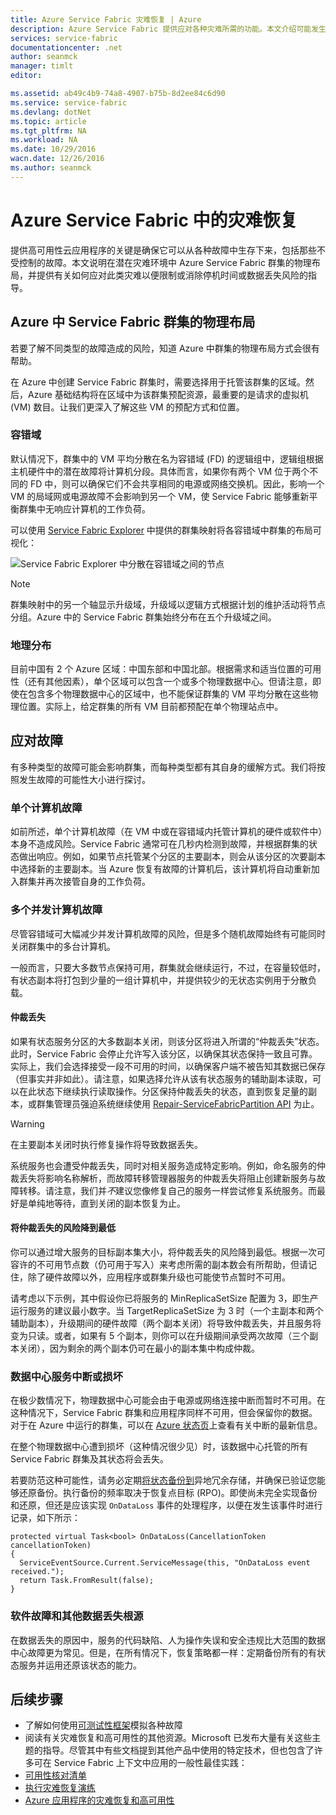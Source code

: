 ```yaml
---
title: Azure Service Fabric 灾难恢复 | Azure
description: Azure Service Fabric 提供应对各种灾难所需的功能。本文介绍可能发生的灾难类型，以及如何应对这些灾难。
services: service-fabric
documentationcenter: .net
author: seanmck
manager: timlt
editor: 

ms.assetid: ab49c4b9-74a8-4907-b75b-8d2ee84c6d90
ms.service: service-fabric
ms.devlang: dotNet
ms.topic: article
ms.tgt_pltfrm: NA
ms.workload: NA
ms.date: 10/29/2016
wacn.date: 12/26/2016
ms.author: seanmck
---
```


# Azure Service Fabric 中的灾难恢复
提供高可用性云应用程序的关键是确保它可以从各种故障中生存下来，包括那些不受控制的故障。本文说明在潜在灾难环境中 Azure Service Fabric 群集的物理布局，并提供有关如何应对此类灾难以便限制或消除停机时间或数据丢失风险的指导。

## Azure 中 Service Fabric 群集的物理布局
若要了解不同类型的故障造成的风险，知道 Azure 中群集的物理布局方式会很有帮助。

在 Azure 中创建 Service Fabric 群集时，需要选择用于托管该群集的区域。然后，Azure 基础结构将在区域中为该群集预配资源，最重要的是请求的虚拟机 (VM) 数目。让我们更深入了解这些 VM 的预配方式和位置。

### 容错域
默认情况下，群集中的 VM 平均分散在名为容错域 (FD) 的逻辑组中，逻辑组根据主机硬件中的潜在故障将计算机分段。具体而言，如果你有两个 VM 位于两个不同的 FD 中，则可以确保它们不会共享相同的电源或网络交换机。因此，影响一个 VM 的局域网或电源故障不会影响到另一个 VM，使 Service Fabric 能够重新平衡群集中无响应计算机的工作负荷。

可以使用 [Service Fabric Explorer](./service-fabric-visualizing-your-cluster.md) 中提供的群集映射将各容错域中群集的布局可视化：

![Service Fabric Explorer 中分散在容错域之间的节点][sfx-cluster-map]

>[!NOTE]
> 群集映射中的另一个轴显示升级域，升级域以逻辑方式根据计划的维护活动将节点分组。Azure 中的 Service Fabric 群集始终分布在五个升级域之间。

### 地理分布

目前中国有 2 个 Azure 区域：中国东部和中国北部。根据需求和适当位置的可用性（还有其他因素），单个区域可以包含一个或多个物理数据中心。但请注意，即使在包含多个物理数据中心的区域中，也不能保证群集的 VM 平均分散在这些物理位置。实际上，给定群集的所有 VM 目前都预配在单个物理站点中。

## 应对故障
有多种类型的故障可能会影响群集，而每种类型都有其自身的缓解方式。我们将按照发生故障的可能性大小进行探讨。

### 单个计算机故障
如前所述，单个计算机故障（在 VM 中或在容错域内托管计算机的硬件或软件中）本身不造成风险。Service Fabric 通常可在几秒内检测到故障，并根据群集的状态做出响应。例如，如果节点托管某个分区的主要副本，则会从该分区的次要副本中选择新的主要副本。当 Azure 恢复有故障的计算机后，该计算机将自动重新加入群集并再次接管自身的工作负荷。

### 多个并发计算机故障
尽管容错域可大幅减少并发计算机故障的风险，但是多个随机故障始终有可能同时关闭群集中的多台计算机。

一般而言，只要大多数节点保持可用，群集就会继续运行，不过，在容量较低时，有状态副本将打包到少量的一组计算机中，并提供较少的无状态实例用于分散负载。

#### 仲裁丢失
如果有状态服务分区的大多数副本关闭，则该分区将进入所谓的“仲裁丢失”状态。 此时，Service Fabric 会停止允许写入该分区，以确保其状态保持一致且可靠。实际上，我们会选择接受一段不可用的时间，以确保客户端不被告知其数据已保存（但事实并非如此）。请注意，如果选择允许从该有状态服务的辅助副本读取，可以在此状态下继续执行读取操作。分区保持仲裁丢失的状态，直到恢复足量的副本，或群集管理员强迫系统继续使用 [Repair-ServiceFabricPartition API][repair-partition-ps] 为止。

>[!WARNING]
> 在主要副本关闭时执行修复操作将导致数据丢失。

系统服务也会遭受仲裁丢失，同时对相关服务造成特定影响。例如，命名服务的仲裁丢失将影响名称解析，而故障转移管理器服务的仲裁丢失将阻止创建新服务与故障转移。请注意，我们并*不*建议您像修复自己的服务一样尝试修复系统服务。而最好是单纯地等待，直到关闭的副本恢复为止。

#### 将仲裁丢失的风险降到最低

你可以通过增大服务的目标副本集大小，将仲裁丢失的风险降到最低。根据一次可容许的不可用节点数（仍可用于写入）来考虑所需的副本数会有所帮助，但请记住，除了硬件故障以外，应用程序或群集升级也可能使节点暂时不可用。

请考虑以下示例，其中假设你已将服务的 MinReplicaSetSize 配置为 3，即生产运行服务的建议最小数字。当 TargetReplicaSetSize 为 3 时（一个主副本和两个辅助副本），升级期间的硬件故障（两个副本关闭）将导致仲裁丢失，并且服务将变为只读。或者，如果有 5 个副本，则你可以在升级期间承受两次故障（三个副本关闭），因为剩余的两个副本仍可在最小的副本集中构成仲裁。

### 数据中心服务中断或损坏

在极少数情况下，物理数据中心可能会由于电源或网络连接中断而暂时不可用。在这种情况下，Service Fabric 群集和应用程序同样不可用，但会保留你的数据。对于在 Azure 中运行的群集，可以在 [Azure 状态页][azure-status-dashboard]上查看有关中断的最新信息。

在整个物理数据中心遭到损坏（这种情况很少见）时，该数据中心托管的所有 Service Fabric 群集及其状态将会丢失。

若要防范这种可能性，请务必定期[将状态备份到](./service-fabric-reliable-services-backup-restore.md)异地冗余存储，并确保已验证您能够还原备份。执行备份的频率取决于恢复点目标 (RPO)。即使尚未完全实现备份和还原，但还是应该实现 `OnDataLoss` 事件的处理程序，以便在发生该事件时进行记录，如下所示：

```
protected virtual Task<bool> OnDataLoss(CancellationToken cancellationToken)
{
  ServiceEventSource.Current.ServiceMessage(this, "OnDataLoss event received.");
  return Task.FromResult(false);
}
```

### 软件故障和其他数据丢失根源
在数据丢失的原因中，服务的代码缺陷、人为操作失误和安全违规比大范围的数据中心故障更为常见。但是，在所有情况下，恢复策略都一样：定期备份所有的有状态服务并运用还原该状态的能力。

## 后续步骤
- 了解如何使用[可测试性框架](./service-fabric-testability-overview.md)模拟各种故障
- 阅读有关灾难恢复和高可用性的其他资源。Microsoft 已发布大量有关这些主题的指导。尽管其中有些文档提到其他产品中使用的特定技术，但也包含了许多可在 Service Fabric 上下文中应用的一般性最佳实践：
 - [可用性核对清单](../best-practices-availability-checklist.md)
 - [执行灾难恢复演练](../sql-database/sql-database-disaster-recovery-drills.md)
 - [Azure 应用程序的灾难恢复和高可用性][dr-ha-guide]

<!-- External links -->

[repair-partition-ps]: https://msdn.microsoft.com/zh-cn/library/mt163522.aspx
[azure-status-dashboard]: https://www.azure.cn/support/service-dashboard/

[dr-ha-guide]: https://msdn.microsoft.com/zh-cn/library/azure/dn251004.aspx

<!-- Images -->

[sfx-cluster-map]: ./media/service-fabric-disaster-recovery/sfx-clustermap.png

<!---HONumber=Mooncake_1219_2016-->